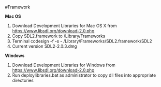 #Framework

**Mac OS**

1. Download Development Libraries for Mac OS X from https://www.libsdl.org/download-2.0.php
2. Copy SDL2.framework to /Library/Frameworks
3. Terminal codesign -f -s - /Library/Frameworks/SDL2.framework/SDL2
4. Current version SDL2-2.0.3.dmg

**Windows**

1. Download Development Libraries for Windows from https://www.libsdl.org/download-2.0.php
2. Run deploylibraries.bat as administrator to copy dll files into appropriate directories
